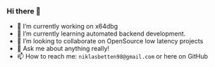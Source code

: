 ### Hi there 👋


- 🔭 I’m currently working on x64dbg
- 🌱 I’m currently learning automated backend development.
- 👯 I’m looking to collaborate on OpenSource low latency projects
- 💬 Ask me about anything really! 
- 📫 How to reach me: `niklasbetten98@gmail.com` or here on GitHub
